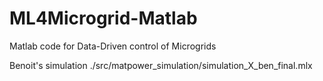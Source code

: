 # ML4Microgrid-Matlab
Matlab code for Data-Driven control of Microgrids

Benoit's simulation ./src/matpower_simulation/simulation_X_ben_final.mlx

